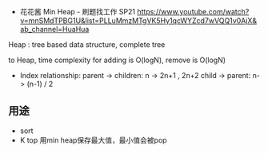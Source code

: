 
- 花花酱 Min Heap - 刷题找工作 SP21
https://www.youtube.com/watch?v=mnSMdTPBG1U&list=PLLuMmzMTgVK5Hy1qcWYZcd7wVQQ1v0AjX&ab_channel=HuaHua




Heap : tree based data structure, complete tree

to Heap, time complexity for adding is O(logN), remove is O(logN)

- Index relationship:
parent -> children:   n -> 2n+1 , 2n+2
child -> parent:  n-> (n-1) / 2


## 用途
- sort
- K top
用min heap保存最大值，最小值会被pop
